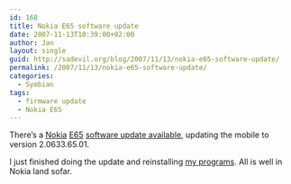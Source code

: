 ```yaml
---
id: 168
title: Nokia E65 software update
date: 2007-11-13T10:39:00+02:00
author: Jan
layout: single
guid: http://sadevil.org/blog/2007/11/13/nokia-e65-software-update/
permalink: /2007/11/13/nokia-e65-software-update/
categories:
  - Symbian
tags:
  - firmware update
  - Nokia E65
---
```

There&#8217;s a <a href="http://www.nokia.com/" target="_blank">Nokia</a> <a href="http://europe.nokia.com/A4344227" target="_blank">E65</a> <a href="http://europe.nokia.com/A4176089" target="_blank">software update available</a>, updating the mobile to version 2.0633.65.01.

I just finished doing the update and reinstalling <a href="https://kcore.org/2007/07/27/software-for-the-nokia-e65/" target="_blank">my programs</a>. All is well in Nokia land sofar.